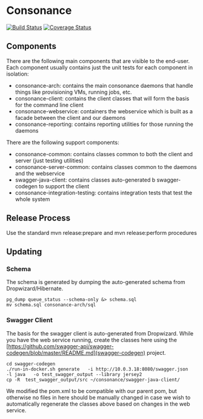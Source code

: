 # Consonance

[![Build Status](https://travis-ci.org/Consonance/consonance.svg?branch=develop)](https://travis-ci.org/Consonance/Consonance)
[![Coverage Status](https://coveralls.io/repos/Consonance/consonance/badge.svg?branch=develop)](https://coveralls.io/r/Consonance/consonance?branch=develop)

## Components

There are the following main components that are visible to the end-user. Each component usually contains just the unit tests for each component in isolation:

* consonance-arch: contains the main consonance daemons that handle things like provisioning VMs, running jobs, etc. 
* consonance-client: contains the client classes that will form the basis for the command line client
* consonance-webservice: containers the webservice which is built as a facade between the client and our daemons
* consonance-reporting: contains reporting utilities for those running the daemons

There are the following support components:

* consonance-common: contains classes common to both the client and server (just testing utilities)
* consonance-server-common: contains classes common to the daemons and the webservice
* swagger-java-client: contains classes auto-generated b swagger-codegen to support the client
* consonance-integration-testing: contains integration tests that test the whole system


## Release Process

Use the standard mvn release:prepare and mvn release:perform procedures

## Updating

### Schema

The schema is generated by dumping the auto-generated schema from Dropwizard/Hibernate. 

    pg_dump queue_status --schema-only &> schema.sql
    mv schema.sql consonance-arch/sql

### Swagger Client

The basis for the swagger client is auto-generated from Dropwizard. While you have the web service running, create the classes here using the [https://github.com/swagger-api/swagger-codegen/blob/master/README.md](swagger-codegen) project.                    
                                                                                                                                                      
    cd swagger-codegen
    ./run-in-docker.sh generate   -i http://10.0.3.18:8080/swagger.json   -l java   -o test_swagger_output --library jersey2                                          
    cp -R  test_swagger_output/src ~/consonance/swagger-java-client/
                                                                                                                                                      
We modified the pom.xml to be compatible with our parent pom, but otherwise no files in here should be manually changed in case we wish to automatically regenerate the classes above based on changes in the web service.     
